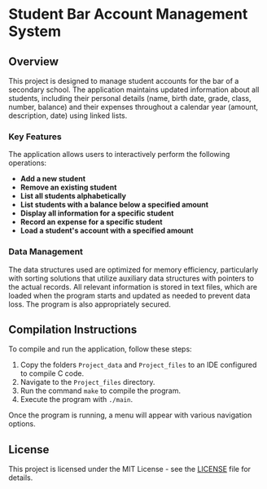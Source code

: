 # Student Bar Account Management System

## Overview

This project is designed to manage student accounts for the bar of a secondary school. The application maintains updated information about all students, including their personal details (name, birth date, grade, class, number, balance) and their expenses throughout a calendar year (amount, description, date) using linked lists. 

### Key Features

The application allows users to interactively perform the following operations:

- **Add a new student**
- **Remove an existing student**
- **List all students alphabetically**
- **List students with a balance below a specified amount**
- **Display all information for a specific student**
- **Record an expense for a specific student**
- **Load a student's account with a specified amount**

### Data Management

The data structures used are optimized for memory efficiency, particularly with sorting solutions that utilize auxiliary data structures with pointers to the actual records. All relevant information is stored in text files, which are loaded when the program starts and updated as needed to prevent data loss. The program is also appropriately secured.

## Compilation Instructions

To compile and run the application, follow these steps:

1. Copy the folders `Project_data` and `Project_files` to an IDE configured to compile C code.
2. Navigate to the `Project_files` directory.
3. Run the command `make` to compile the program.
4. Execute the program with `./main`.

Once the program is running, a menu will appear with various navigation options.

## License

This project is licensed under the MIT License - see the [LICENSE](LICENSE) file for details.
